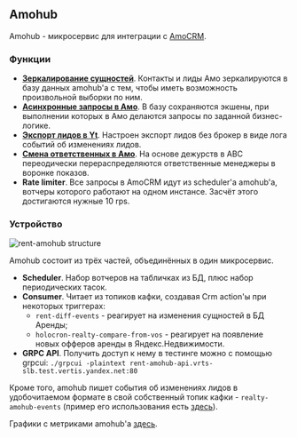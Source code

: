 ## Amohub

Amohub - микросервис для интеграции с [AmoCRM](amocrm).

### Функции

- [**Зеркалирование сущностей**](amo-mirroring). Контакты и лиды Амо зеркалируются в базу данных amohub'a с тем, чтобы
иметь возможность произвольной выборки по ним.
- [**Асинхронные запросы в Амо**](crm-actions). В базу сохраняются экшены, при выполнении которых в Амо делаются запросы
по заданной бизнес-логике.
- [**Экспорт лидов в Yt**](lead-export). Настроен экспорт лидов без брокер в виде лога событий об изменениях лидов.
- [**Смена ответственных в Амо**](responsible-changes). На основе дежурств в ABC переодически перераспределяются
ответственные менеджеры в воронке показов.
- **Rate limiter**. Все запросы в AmoCRM идут из scheduler'a amohub'a, вотчеры которого работают на одном инстансе.
Засчёт этого достигаются нужные 10 rps.

### Устройство

![rent-amohub structure](img/rent-amohub-structure.png)

Amohub состоит из трёх частей, объединённых в один микросервис.
- **Scheduler**. Набор вотчеров на табличках из БД, плюс набор периодических тасок.
- **Consumer**. Читает из топиков кафки, создавая Crm action'ы при некоторых триггерах:
  - `rent-diff-events` - реагирует на изменения сущностей в БД Аренды;
  - `holocron-realty-compare-from-vos` - реагирует на появление новых офферов аренды в Яндекс.Недвижимости.
- **GRPC API**. Получить доступ к нему в тестинге можно с помощью grpcui:
  `./grpcui -plaintext rent-amohub-api.vrts-slb.test.vertis.yandex.net:80`

Кроме того, amohub пишет события об изменениях лидов в удобочитаемом формате в свой собственный топик кафки -
`realty-amohub-events` (пример его использования есть [здесь](crm-actions#dvustoronnyaya-sinhronizaciya-statusov)).

Графики с метриками amohub'a [здесь](https://grafana.vertis.yandex-team.ru/d/Us6-Kwenz/rent-amohub-dashboard).
